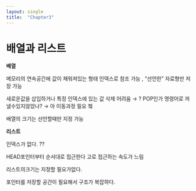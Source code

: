 ```yaml
---
layout: single
title:  "Chapter3"
---
```


# 배열과 리스트

**배열** 

메모리의 연속공간에 값이 채워져있는 형태 
인덱스로 참조 가능 , “선언한” 자료형만 저장 가능

새로운값을 삽입하거나 특정 인덱스에 있는 값 삭제 어려움 → ? POP인가 명령어로 꺼낼수있지않았나? → 아 이동과정 필요 쳌


배열의 크기는 선언할때만 지정 가능 

**리스트**

인덱스가 없다. ?? 

HEAD포인터부터 순서대로 접근한다 고로 접근하는 속도가 느림

리스트의크기는 지정할 필요가없다.

포인터를 저장할 공간이 필요해서 구조가 복잡하다.
